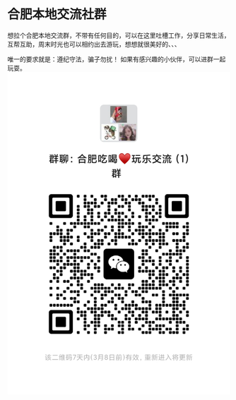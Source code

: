 # 合肥本地交流社群
 想拉个合肥本地交流群，不带有任何目的，可以在这里吐槽工作，分享日常生活，互帮互助，周末时光也可以相约出去游玩，想想就很美好的、、、
 
 
 唯一的要求就是：遵纪守法，骗子勿扰！ 
 如果有感兴趣的小伙伴，可以进群一起玩耍。
![image](https://github.com/powerhw/hefei/blob/main/qun.jpg)
